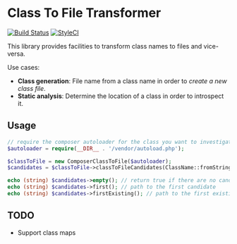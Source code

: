 Class To File Transformer
=========================

[![Build Status](https://travis-ci.org/dtl/composer-inflector.svg?branch=master)](https://travis-ci.org/dtl/composer-inflector)
[![StyleCI](https://styleci.io/repos/<repo-id>/shield)](https://styleci.io/repos/<repo-id>)

This library provides facilities to transform class names to files and
vice-versa.

Use cases:

- **Class generation**: File name from a class name in order to *create a new class file*.
- **Static analysis**: Determine the location of a class in order to
  introspect it.

Usage
-----

```php
// require the composer autoloader for the class you want to investigate
$autoloader = require(__DIR__ . '/vendor/autoload.php');

$classToFile = new ComposerClassToFile($autoloader);
$candidates = $classToFile->classToFileCandidates(ClassName::fromString('Foobar\\Barfoo\\MyClass');

echo (string) $candidates->empty(); // return true if there are no candidates
echo (string) $candidates->first(); // path to the first candidate
echo (string) $candidates->firstExisting(); // path to the first existing file path
```

TODO
----

- Support class maps
